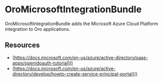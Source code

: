 # OroMicrosoftIntegrationBundle

OroMicrosoftIntegrationBundle adds the Microsoft Azure Cloud Platform integration to Oro applications.

## Resources
- [https://docs.microsoft.com/en-us/azure/active-directory/saas-apps/openidoauth-tutorial]()
- [https://docs.microsoft.com/en-us/azure/active-directory/develop/howto-create-service-principal-portal]()

